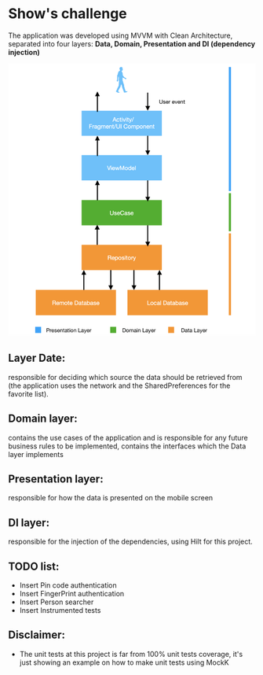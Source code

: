 # Show's challenge

The application was developed using MVVM with Clean Architecture, separated into four layers: **Data, Domain, Presentation and DI (dependency injection)**

<img src="/CA-MVVM.png" alt="MVVM with Clean Architecture"/>

  ## Layer Date:
  responsible for deciding which source the data should be retrieved from (the application uses the network and the SharedPreferences for the favorite list).

  ## Domain layer:
  contains the use cases of the application and is responsible for any future business rules to be implemented, contains the interfaces which the Data layer implements

  ## Presentation layer:
  responsible for how the data is presented on the mobile screen

  ## DI layer:
  responsible for the injection of the dependencies, using Hilt for this project.

## TODO list:

  - Insert Pin code authentication
  - Insert FingerPrint authentication
  - Insert Person searcher
  - Insert Instrumented tests

## Disclaimer:

  - The unit tests at this project is far from 100% unit tests coverage, it's just showing an example on how to make unit tests using MockK